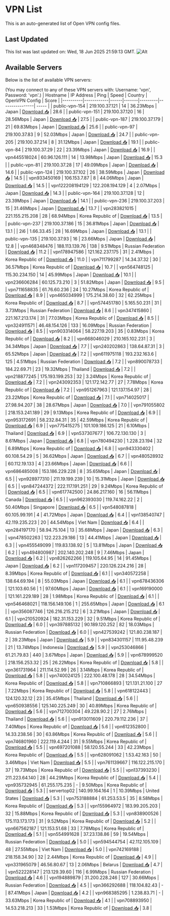# VPN List

This is an auto-generated list of Open VPN config files.

## Last Updated

This list was last updated on: Wed, 18 Jun 2025 21:59:13 GMT.
![Alt](https://repobeats.axiom.co/api/embed/186b98318ef1479477931607c1ad7d823f12451f.svg "Repobeats analytics image")

## Available Servers

Below is the list of available VPN servers:

(You may connect to any of these VPN servers with: Username: 'vpn', Password: 'vpn'.)
| Hostname | IP Address | Ping | Speed | Country | OpenVPN Config | Score |
|----------|------------|------|-------|---------|----------------| ----- |
| public-vpn-154 | 219.100.37.121 | 14 | 36.23Mbps | Japan | [Download 📥](./configs/server_0_JP.ovpn) | 28.6 |
| public-vpn-151 | 219.100.37.120 | 16 | 28.56Mbps | Japan | [Download 📥](./configs/server_1_JP.ovpn) | 27.5 |
| public-vpn-187 | 219.100.37.179 | 21 | 69.83Mbps | Japan | [Download 📥](./configs/server_2_JP.ovpn) | 25.6 |
| public-vpn-97 | 219.100.37.83 | 9 | 52.03Mbps | Japan | [Download 📥](./configs/server_3_JP.ovpn) | 24.7 |
| public-vpn-205 | 219.100.37.214 | 8 | 31.12Mbps | Japan | [Download 📥](./configs/server_4_JP.ovpn) | 19.1 |
| public-vpn-84 | 219.100.37.29 | 22 | 23.39Mbps | Japan | [Download 📥](./configs/server_5_JP.ovpn) | 16.9 |
| vpn445518024 | 60.96.126.111 | 14 | 13.98Mbps | Japan | [Download 📥](./configs/server_6_JP.ovpn) | 15.3 |
| public-vpn-81 | 219.100.37.28 | 17 | 49.09Mbps | Japan | [Download 📥](./configs/server_7_JP.ovpn) | 14.6 |
| public-vpn-124 | 219.100.37.102 | 26 | 38.59Mbps | Japan | [Download 📥](./configs/server_8_JP.ovpn) | 14.5 |
| vpn933450169 | 106.153.7.87 | 8 | 44.06Mbps | Japan | [Download 📥](./configs/server_9_JP.ovpn) | 14.5 |
| vpn122208194129 | 122.208.194.129 | 4 | 2.07Mbps | Japan | [Download 📥](./configs/server_10_JP.ovpn) | 14.3 |
| public-vpn-164 | 219.100.37.128 | 12 | 23.39Mbps | Japan | [Download 📥](./configs/server_11_JP.ovpn) | 14.1 |
| public-vpn-236 | 219.100.37.203 | 15 | 31.46Mbps | Japan | [Download 📥](./configs/server_12_JP.ovpn) | 13.7 |
| vpn283821015 | 221.155.215.208 | 28 | 68.94Mbps | Korea Republic of | [Download 📥](./configs/server_13_KR.ovpn) | 13.5 |
| public-vpn-237 | 219.100.37.186 | 15 | 36.81Mbps | Japan | [Download 📥](./configs/server_14_JP.ovpn) | 13.1 |
| 2i6 | 1.66.33.45 | 28 | 16.69Mbps | Japan | [Download 📥](./configs/server_15_JP.ovpn) | 13.1 |
| public-vpn-135 | 219.100.37.93 | 16 | 23.66Mbps | Japan | [Download 📥](./configs/server_16_JP.ovpn) | 12.8 |
| vpn468348476 | 188.113.139.76 | 138 | 9.51Mbps | Russian Federation | [Download 📥](./configs/server_17_RU.ovpn) | 11.2 |
| vpn178947586 | 121.162.237.175 | 31 | 2.41Mbps | Korea Republic of | [Download 📥](./configs/server_18_KR.ovpn) | 11.0 |
| vpn711799287 | 14.34.37.32 | 30 | 36.57Mbps | Korea Republic of | [Download 📥](./configs/server_19_KR.ovpn) | 10.7 |
| vpn564748125 | 115.30.234.150 | 14 | 45.99Mbps | Japan | [Download 📥](./configs/server_20_JP.ovpn) | 10.1 |
| vpn236606284 | 60.125.73.210 | 3 | 51.82Mbps | Japan | [Download 📥](./configs/server_21_JP.ovpn) | 9.5 |
| vpn711658835 | 61.76.60.236 | 24 | 10.27Mbps | Korea Republic of | [Download 📥](./configs/server_22_KR.ovpn) | 8.9 |
| vpn465034999 | 175.214.38.60 | 32 | 62.25Mbps | Korea Republic of | [Download 📥](./configs/server_23_KR.ovpn) | 8.7 |
| vpn574451780 | 5.165.50.231 | 31 | 3.73Mbps | Russian Federation | [Download 📥](./configs/server_24_RU.ovpn) | 8.6 |
| vpn347415860 | 221.167.213.174 | 31 | 77.03Mbps | Korea Republic of | [Download 📥](./configs/server_25_KR.ovpn) | 8.5 |
| vpn324911571 | 46.48.154.126 | 133 | 16.09Mbps | Russian Federation | [Download 📥](./configs/server_26_RU.ovpn) | 8.5 |
| vpn903314064 | 58.227.19.203 | 35 | 0.83Mbps | Korea Republic of | [Download 📥](./configs/server_27_KR.ovpn) | 8.2 |
| vpn668046029 | 210.165.102.231 | 3 | 34.34Mbps | Japan | [Download 📥](./configs/server_28_JP.ovpn) | 7.7 |
| vpn240202863 | 138.64.87.31 | 3 | 65.52Mbps | Japan | [Download 📥](./configs/server_29_JP.ovpn) | 7.2 |
| vpn611975118 | 193.232.163.6 | 125 | 4.51Mbps | Russian Federation | [Download 📥](./configs/server_30_RU.ovpn) | 7.2 |
| vpn890078733 | 184.22.69.71 | 23 | 19.32Mbps | Thailand | [Download 📥](./configs/server_31_TH.ovpn) | 7.2 |
| vpn218877245 | 175.193.199.253 | 32 | 3.24Mbps | Korea Republic of | [Download 📥](./configs/server_32_KR.ovpn) | 7.2 |
| vpn243092353 | 121.172.142.77 | 27 | 7.78Mbps | Korea Republic of | [Download 📥](./configs/server_33_KR.ovpn) | 7.2 |
| vpn951267963 | 121.137.154.97 | 28 | 23.22Mbps | Korea Republic of | [Download 📥](./configs/server_34_KR.ovpn) | 7.1 |
| vpn714025017 | 27.98.94.207 | 38 | 28.67Mbps | Japan | [Download 📥](./configs/server_35_JP.ovpn) | 7.0 |
| vpn791055802 | 218.153.241.189 | 29 | 9.13Mbps | Korea Republic of | [Download 📥](./configs/server_36_KR.ovpn) | 6.9 |
| vpn953172691 | 58.232.84.31 | 35 | 42.59Mbps | Korea Republic of | [Download 📥](./configs/server_37_KR.ovpn) | 6.9 |
| vpn775415275 | 101.109.186.125 | 21 | 6.10Mbps | Thailand | [Download 📥](./configs/server_38_TH.ovpn) | 6.9 |
| vpn537307677 | 106.72.130.130 | 3 | 8.61Mbps | Japan | [Download 📥](./configs/server_39_JP.ovpn) | 6.8 |
| vpn780494230 | 1.228.23.194 | 32 | 6.89Mbps | Korea Republic of | [Download 📥](./configs/server_40_KR.ovpn) | 6.8 |
| vpn943330402 | 60.108.54.29 | 5 | 36.62Mbps | Japan | [Download 📥](./configs/server_41_JP.ovpn) | 6.7 |
| vpn480528932 | 60.112.19.133 | 4 | 23.66Mbps | Japan | [Download 📥](./configs/server_42_JP.ovpn) | 6.6 |
| vpn686485008 | 153.186.229.228 | 8 | 35.65Mbps | Japan | [Download 📥](./configs/server_43_JP.ovpn) | 6.5 |
| vpn928977310 | 211.19.199.239 | 10 | 15.31Mbps | Japan | [Download 📥](./configs/server_44_JP.ovpn) | 6.5 |
| vpn847244372 | 222.117.191.251 | 29 | 9.24Mbps | Korea Republic of | [Download 📥](./configs/server_45_KR.ovpn) | 6.5 |
| vpn617742500 | 24.86.217.160 | 16 | 56.11Mbps | Canada | [Download 📥](./configs/server_46_CA.ovpn) | 6.5 |
| vpn962393030 | 119.74.162.22 | 2 | 50.40Mbps | Singapore | [Download 📥](./configs/server_47_SG.ovpn) | 6.5 |
| vpn548087818 | 60.105.99.191 | 4 | 41.72Mbps | Japan | [Download 📥](./configs/server_48_JP.ovpn) | 6.4 |
| vpn138540747 | 42.119.235.223 | 20 | 44.54Mbps | Viet Nam | [Download 📥](./configs/server_49_VN.ovpn) | 6.4 |
| vpn284197170 | 58.94.75.104 | 13 | 35.68Mbps | Japan | [Download 📥](./configs/server_50_JP.ovpn) | 6.3 |
| vpn478502263 | 122.223.29.186 | 13 | 44.41Mbps | Japan | [Download 📥](./configs/server_51_JP.ovpn) | 6.3 |
| vpn455549099 | 119.83.138.92 | 5 | 13.81Mbps | Japan | [Download 📥](./configs/server_52_JP.ovpn) | 6.2 |
| vpn494800987 | 202.140.202.248 | 9 | 7.46Mbps | Japan | [Download 📥](./configs/server_53_JP.ovpn) | 6.2 |
| vpn826262266 | 119.105.64.95 | 14 | 91.45Mbps | Japan | [Download 📥](./configs/server_54_JP.ovpn) | 6.2 |
| vpn117209457 | 220.126.224.216 | 28 | 8.39Mbps | Korea Republic of | [Download 📥](./configs/server_55_KR.ovpn) | 6.1 |
| vpn340572258 | 138.64.69.194 | 8 | 55.03Mbps | Japan | [Download 📥](./configs/server_56_JP.ovpn) | 6.1 |
| vpn678436306 | 121.103.60.56 | 1 | 97.60Mbps | Japan | [Download 📥](./configs/server_57_JP.ovpn) | 6.1 |
| vpn169190000 | 121.161.229.189 | 28 | 1.98Mbps | Korea Republic of | [Download 📥](./configs/server_58_KR.ovpn) | 6.1 |
| vpn546468021 | 118.156.149.106 | 1 | 255.65Mbps | Japan | [Download 📥](./configs/server_59_JP.ovpn) | 6.1 |
| vpn356087746 | 126.216.215.212 | 6 | 3.21Mbps | Japan | [Download 📥](./configs/server_60_JP.ovpn) | 6.1 |
| vpn210520924 | 182.31.153.229 | 32 | 9.51Mbps | Korea Republic of | [Download 📥](./configs/server_61_KR.ovpn) | 6.0 |
| vpn397885132 | 90.189.120.252 | 82 | 18.03Mbps | Russian Federation | [Download 📥](./configs/server_62_RU.ovpn) | 6.0 |
| vpn427539242 | 121.80.238.187 | 2 | 39.23Mbps | Japan | [Download 📥](./configs/server_63_JP.ovpn) | 5.9 |
| vpn834301157 | 111.95.48.239 | 21 | 13.74Mbps | Indonesia | [Download 📥](./configs/server_64_ID.ovpn) | 5.9 |
| vpn253046866 | 61.21.79.83 | 440 | 3.67Mbps | Japan | [Download 📥](./configs/server_65_JP.ovpn) | 5.9 |
| vpn678999520 | 218.156.253.32 | 25 | 26.22Mbps | Korea Republic of | [Download 📥](./configs/server_66_KR.ovpn) | 5.8 |
| vpn361731964 | 211.114.52.99 | 26 | 3.14Mbps | Korea Republic of | [Download 📥](./configs/server_67_KR.ovpn) | 5.8 |
| vpn740024125 | 222.100.48.178 | 28 | 34.54Mbps | Korea Republic of | [Download 📥](./configs/server_68_KR.ovpn) | 5.8 |
| vpn710866893 | 121.131.21.100 | 27 | 7.22Mbps | Korea Republic of | [Download 📥](./configs/server_69_KR.ovpn) | 5.8 |
| vpn618122443 | 124.120.32.12 | 23 | 35.45Mbps | Thailand | [Download 📥](./configs/server_70_TH.ovpn) | 5.6 |
| vpn650938556 | 125.140.225.249 | 30 | 40.89Mbps | Korea Republic of | [Download 📥](./configs/server_71_KR.ovpn) | 5.6 |
| vpn712700304 | 49.228.90.2 | 27 | 2.76Mbps | Thailand | [Download 📥](./configs/server_72_TH.ovpn) | 5.6 |
| vpn913011609 | 220.79.112.236 | 37 | 7.40Mbps | Korea Republic of | [Download 📥](./configs/server_73_KR.ovpn) | 5.6 |
| vpn612352800 | 14.33.238.56 | 30 | 63.86Mbps | Korea Republic of | [Download 📥](./configs/server_74_KR.ovpn) | 5.6 |
| vpn746801960 | 222.119.4.244 | 31 | 9.55Mbps | Korea Republic of | [Download 📥](./configs/server_75_KR.ovpn) | 5.5 |
| vpn697201088 | 58.120.55.244 | 33 | 42.23Mbps | Korea Republic of | [Download 📥](./configs/server_76_KR.ovpn) | 5.5 |
| vpn628091062 | 1.53.42.163 | 50 | 3.46Mbps | Viet Nam | [Download 📥](./configs/server_77_VN.ovpn) | 5.5 |
| vpn761139667 | 116.122.215.170 | 37 | 19.73Mbps | Korea Republic of | [Download 📥](./configs/server_78_KR.ovpn) | 5.5 |
| vpn137393230 | 211.223.64.140 | 28 | 44.29Mbps | Korea Republic of | [Download 📥](./configs/server_79_KR.ovpn) | 5.4 |
| vpn935732945 | 61.255.175.235 | - | 9.50Mbps | Korea Republic of | [Download 📥](./configs/server_80_KR.ovpn) | 5.3 |
| servertop02 | 140.99.164.164 | 1 | 10.39Mbps | United States | [Download 📥](./configs/server_81_US.ovpn) | 5.3 |
| vpn753188884 | 61.253.53.5 | 35 | 8.58Mbps | Korea Republic of | [Download 📥](./configs/server_82_KR.ovpn) | 5.3 |
| vpn155964972 | 183.99.205.203 | 32 | 15.88Mbps | Korea Republic of | [Download 📥](./configs/server_83_KR.ovpn) | 5.3 |
| vpn838900526 | 175.113.173.173 | 31 | 9.52Mbps | Korea Republic of | [Download 📥](./configs/server_84_KR.ovpn) | 5.2 |
| vpn667562187 | 121.153.51.68 | 33 | 7.78Mbps | Korea Republic of | [Download 📥](./configs/server_85_KR.ovpn) | 5.1 |
| vpn554991628 | 37.23.138.86 | 59 | 19.54Mbps | Russian Federation | [Download 📥](./configs/server_86_RU.ovpn) | 5.0 |
| vpn594544754 | 42.112.105.109 | 48 | 27.55Mbps | Viet Nam | [Download 📥](./configs/server_87_VN.ovpn) | 5.0 |
| vpn742169188 | 218.158.34.90 | 32 | 2.44Mbps | Korea Republic of | [Download 📥](./configs/server_88_KR.ovpn) | 4.9 |
| vpn331965079 | 46.56.80.67 | 13 | 2.06Mbps | Belarus | [Download 📥](./configs/server_89_BY.ovpn) | 4.7 |
| vpn522228147 | 213.129.39.60 | 116 | 6.99Mbps | Russian Federation | [Download 📥](./configs/server_90_RU.ovpn) | 4.6 |
| vpn194889879 | 31.200.228.246 | 127 | 30.66Mbps | Russian Federation | [Download 📥](./configs/server_91_RU.ovpn) | 4.5 |
| vpn366292688 | 118.104.82.43 | - | 87.41Mbps | Japan | [Download 📥](./configs/server_92_JP.ovpn) | 4.2 |
| vpn968385295 | 1.238.83.71 | - | 33.63Mbps | Korea Republic of | [Download 📥](./configs/server_93_KR.ovpn) | 4.1 |
| vpn708893950 | 14.53.218.213 | 33 | 1.53Mbps | Korea Republic of | [Download 📥](./configs/server_94_KR.ovpn) | 3.8 |
